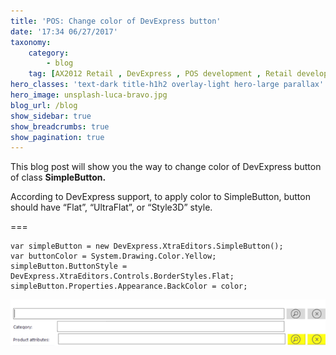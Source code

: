 ```yaml
---
title: 'POS: Change color of DevExpress button'
date: '17:34 06/27/2017'
taxonomy:
    category:
        - blog
    tag: [AX2012 Retail , DevExpress , POS development , Retail development]
hero_classes: 'text-dark title-h1h2 overlay-light hero-large parallax'
hero_image: unsplash-luca-bravo.jpg
blog_url: /blog
show_sidebar: true
show_breadcrumbs: true
show_pagination: true
---
```


This blog post will show you the way to change color of DevExpress button of class **SimpleButton.**

According to DevExpress support, to apply color to SimpleButton, button should have “Flat”, “UltraFlat”, or “Style3D” style.

===


    var simpleButton = new DevExpress.XtraEditors.SimpleButton();
    var buttonColor = System.Drawing.Color.Yellow;
    simpleButton.ButtonStyle = DevExpress.XtraEditors.Controls.BorderStyles.Flat; 
    simpleButton.Properties.Appearance.BackColor = color;

![Alt](pos_button_with_changed_color-600x0.png)

